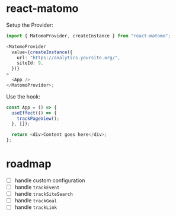 # react-matomo

Setup the Provider:

```ts
import { MatomoProvider, createInstance } from "react-matomo";

<MatomoProvider
  value={createInstance({
    url: "https://analytics.yoursite.org/",
    siteId: 9,
  })}
>
  <App />
</MatomoProvider>;
```

Use the hook:

```ts
const App = () => {
  useEffect(() => {
    trackPageView();
  }, []);

  return <div>Content goes here</div>;
};
```

# roadmap

- [ ] handle custom configuration
- [ ] handle `trackEvent`
- [ ] handle `trackSiteSearch`
- [ ] handle `trackGoal`
- [ ] handle `trackLink`
